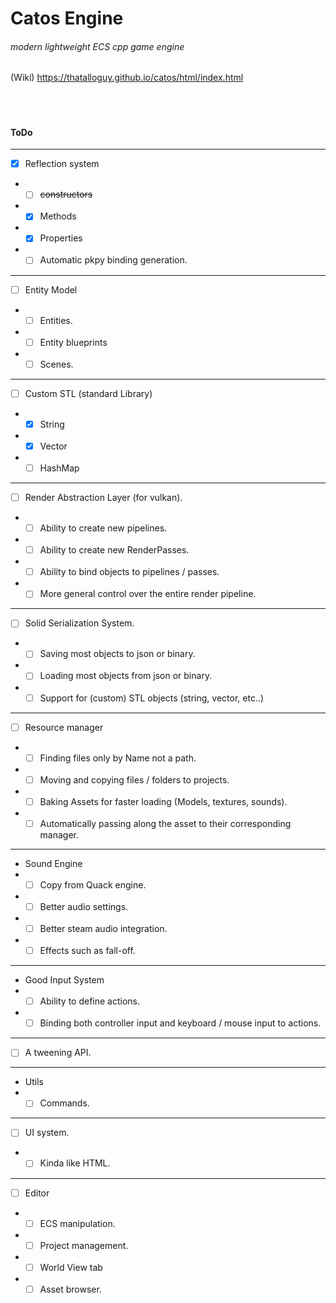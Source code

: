 # Catos Engine

###### modern lightweight ECS cpp game engine

(Wiki) https://thatalloguy.github.io/catos/html/index.html

️
#
#
#### ToDo

---
- [x] Reflection system
- - [ ] ~~constructors~~
- - [x] Methods
- - [x] Properties
- - [ ] Automatic pkpy binding generation.
---
- [ ] Entity Model
- - [ ] Entities.
- - [ ] Entity blueprints
- - [ ] Scenes.
---
- [ ] Custom STL (standard Library)
- - [x] String
- - [x] Vector
- - [ ] HashMap
---
- [ ] Render Abstraction Layer (for vulkan).
- - [ ] Ability to create new pipelines.
- - [ ] Ability to create new RenderPasses.
- - [ ] Ability to bind objects to pipelines / passes.
- - [ ] More general control over the entire render pipeline.
---
- [ ] Solid Serialization System.
- - [ ] Saving most objects to json or binary.
- - [ ] Loading most objects from json or binary.
- - [ ] Support for (custom) STL objects (string, vector, etc..)
---
- [ ] Resource manager
- - [ ] Finding files only by Name not a path.
- - [ ] Moving and copying files / folders to projects.
- - [ ] Baking Assets for faster loading (Models, textures, sounds).
- - [ ] Automatically passing along the asset to their corresponding manager.
---
- Sound Engine
- - [ ] Copy from Quack engine.
- - [ ] Better audio settings.
- - [ ] Better steam audio integration.
- - [ ] Effects such as fall-off.
---
- Good Input System
- - [ ] Ability to define actions.
- - [ ] Binding both controller input and keyboard / mouse input to actions.
---
- [ ] A tweening API.
---
- Utils
- - [ ] Commands.
--- 
- [ ] UI system.
- - [ ] Kinda like HTML.
---
- [ ] Editor 
- - [ ] ECS manipulation.
- - [ ] Project management.
- - [ ] World View tab
- - [ ] Asset browser.
#
